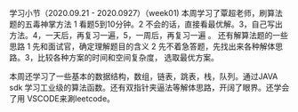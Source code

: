 学习小节（2020.09.21 - 2020.0927）（week01)
本周学习了覃超老师，刷算法题的五毒神掌方法
1 看题5到10分钟。2 不会的话，直接看最优解。3，自己写出方法。4，一天后，再复习一遍，5，一周后，再复习一遍 。
还有解算法题的一些思路
1 先和面试官，确定理解题目的含义 2 先不着急答题，先找出来各种解体思路。3，比较各种方案的时间和空间复杂度， 选取最优方案。

本周还学习了一些基本的数据结构，数组，链表，跳表，栈，队列。通过JAVA sdk 学习工业级的算法函数。还有双指针夹逼法等解体思路，开阔了眼界。还学会了用 VSCODE来涮leetcode。

